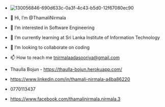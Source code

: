 - ![130056846-690d633c-0a3f-4c43-b5d0-12f67080ec90](https://user-images.githubusercontent.com/86107352/136001946-89a1ec43-a133-4a7b-936e-a5b70df571b4.jpg)

- 👋 Hi, I’m @ThamaliNirmala
- 👀 I’m interested in Software Engineering
- 🌱 I’m currently learning at Sri Lanka Institute of Information Technology
- 💞️ I’m looking to collaborate on coding
- 📫 How to reach me tnirmalaadasooriya@gmail.com
- Thaulla Bojun - https://thaulla-bojun.herokuapp.com/
- https://www.linkedin.com/in/thamali-nirmala-a4ba86220
- 0770113437
- https://www.facebook.com/thamalinirmala.nirmala.3



<!--
**ThamaliNirmala/ThamaliNirmala** is a ✨ _special_ ✨ repository because its `README.md` (this file) appears on your GitHub profile.
Here are some ideas to get you started:
-->

